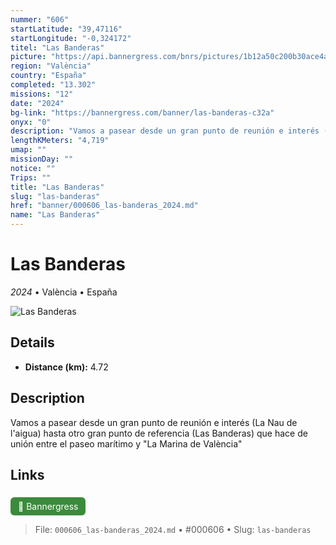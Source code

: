 ```yaml
---
nummer: "606"
startLatitude: "39,47116"
startLongitude: "-0,324172"
titel: "Las Banderas"
picture: "https://api.bannergress.com/bnrs/pictures/1b12a50c200b30ace4a20b0cd161dc02"
region: "València"
country: "España"
completed: "13.302"
missions: "12"
date: "2024"
bg-link: "https://bannergress.com/banner/las-banderas-c32a"
onyx: "0"
description: "Vamos a pasear desde un gran punto de reunión e interés (La Nau de l'aigua) hasta otro gran punto de referencia (Las Banderas) que hace de unión entre el paseo marítimo y \"La Marina de València\""
lengthKMeters: "4,719"
umap: ""
missionDay: ""
notice: ""
Trips: ""
title: "Las Banderas"
slug: "las-banderas"
href: "banner/000606_las-banderas_2024.md"
name: "Las Banderas"
---
```

# Las Banderas

*2024* • València • España

![Las Banderas](https://api.bannergress.com/bnrs/pictures/1b12a50c200b30ace4a20b0cd161dc02)



## Details
- **Distance (km):** 4.72






## Description
Vamos a pasear desde un gran punto de reunión e interés (La Nau de l'aigua) hasta otro gran punto de referencia (Las Banderas) que hace de unión entre el paseo marítimo y "La Marina de València"



## Links
<a href="https://bannergress.com/banner/las-banderas-c32a" style="display:inline-block;margin:6px 8px 0 0;padding:6px 12px;background:#3c8b3c;color:#fff;text-decoration:none;border-radius:6px;">🔗 Bannergress</a>




> File: `000606_las-banderas_2024.md` • #000606 • Slug: `las-banderas`
